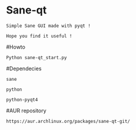 # Sane-qt
	Simple Sane GUI made with pyqt !

	Hope you find it useful !

#Howto

	Python sane-qt_start.py

#Dependecies

	sane
	
	python

	python-pyqt4

#AUR repository

	https://aur.archlinux.org/packages/sane-qt-git/
